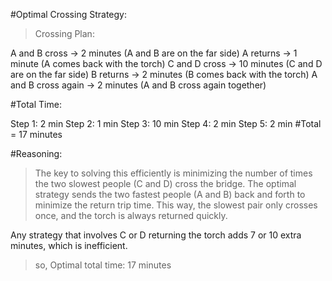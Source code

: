 #Optimal Crossing Strategy:

>Crossing Plan:

A and B cross → 2 minutes (A and B are on the far side)
A returns → 1 minute (A comes back with the torch)
C and D cross → 10 minutes (C and D are on the far side)
B returns → 2 minutes (B comes back with the torch)
A and B cross again → 2 minutes (A and B cross again together)

#Total Time:

Step 1: 2 min
Step 2: 1 min
Step 3: 10 min
Step 4: 2 min
Step 5: 2 min
#Total = 17 minutes

#Reasoning:

>The key to solving this efficiently is minimizing the number of times the two slowest people (C and D) cross the bridge. The optimal strategy sends the two fastest people (A and B) back and forth to minimize the return trip time. This way, the slowest pair only crosses once, and the torch is always returned quickly.

Any strategy that involves C or D returning the torch adds 7 or 10 extra minutes, which is inefficient.

>so, Optimal total time: 17 minutes
